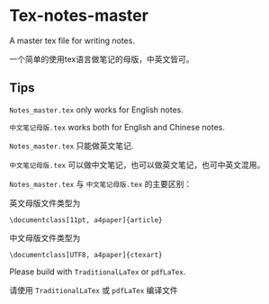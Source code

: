# Tex-notes-master

A master tex file for writing notes.

一个简单的使用tex语言做笔记的母版，中英文皆可。

## Tips

```Notes_master.tex``` only works for English notes.

```中文笔记母版.tex``` works both for English and Chinese notes.

```Notes_master.tex``` 只能做英文笔记.

```中文笔记母版.tex``` 可以做中文笔记，也可以做英文笔记，也可中英文混用。

```Notes_master.tex``` 与 ```中文笔记母版.tex``` 的主要区别：

英文母版文件类型为
```
\documentclass[11pt, a4paper]{article}
```
中文母版文件类型为
```
\documentclass[UTF8, a4paper]{ctexart}
```

Please build with ```TraditionalLaTex``` or ```pdfLaTex```.

请使用 ```TraditionalLaTex``` 或 ```pdfLaTex``` 编译文件
